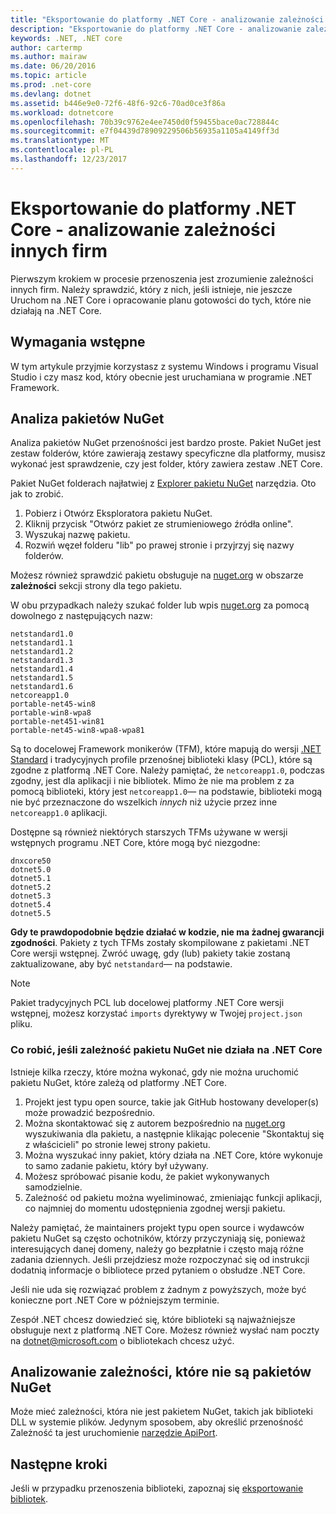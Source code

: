 ```yaml
---
title: "Eksportowanie do platformy .NET Core - analizowanie zależności innych firm"
description: "Eksportowanie do platformy .NET Core - analizowanie zależności innych firm"
keywords: .NET, .NET core
author: cartermp
ms.author: mairaw
ms.date: 06/20/2016
ms.topic: article
ms.prod: .net-core
ms.devlang: dotnet
ms.assetid: b446e9e0-72f6-48f6-92c6-70ad0ce3f86a
ms.workload: dotnetcore
ms.openlocfilehash: 70b39c9762e4ee7450d0f59455bace0ac728844c
ms.sourcegitcommit: e7f04439d78909229506b56935a1105a4149ff3d
ms.translationtype: MT
ms.contentlocale: pl-PL
ms.lasthandoff: 12/23/2017
---
```

# <a name="porting-to-net-core---analyzing-your-third-party-party-dependencies"></a>Eksportowanie do platformy .NET Core - analizowanie zależności innych firm

Pierwszym krokiem w procesie przenoszenia jest zrozumienie zależności innych firm.  Należy sprawdzić, który z nich, jeśli istnieje, nie jeszcze Uruchom na .NET Core i opracowanie planu gotowości do tych, które nie działają na .NET Core.

## <a name="prerequisites"></a>Wymagania wstępne

W tym artykule przyjmie korzystasz z systemu Windows i programu Visual Studio i czy masz kod, który obecnie jest uruchamiana w programie .NET Framework.

## <a name="analyzing-nuget-packages"></a>Analiza pakietów NuGet

Analiza pakietów NuGet przenośności jest bardzo proste.  Pakiet NuGet jest zestaw folderów, które zawierają zestawy specyficzne dla platformy, musisz wykonać jest sprawdzenie, czy jest folder, który zawiera zestaw .NET Core.

Pakiet NuGet folderach najłatwiej z [Explorer pakietu NuGet](https://github.com/NuGetPackageExplorer/NuGetPackageExplorer) narzędzia.  Oto jak to zrobić.

1. Pobierz i Otwórz Eksploratora pakietu NuGet.
2. Kliknij przycisk "Otwórz pakiet ze strumieniowego źródła online".
3. Wyszukaj nazwę pakietu.
4. Rozwiń węzeł folderu "lib" po prawej stronie i przyjrzyj się nazwy folderów.

Możesz również sprawdzić pakietu obsługuje na [nuget.org](https://www.nuget.org/) w obszarze **zależności** sekcji strony dla tego pakietu.

W obu przypadkach należy szukać folder lub wpis [nuget.org](https://www.nuget.org/) za pomocą dowolnego z następujących nazw:

```
netstandard1.0
netstandard1.1
netstandard1.2
netstandard1.3
netstandard1.4
netstandard1.5
netstandard1.6
netcoreapp1.0
portable-net45-win8
portable-win8-wpa8
portable-net451-win81
portable-net45-win8-wpa8-wpa81
```

Są to docelowej Framework monikerów (TFM), które mapują do wersji [.NET Standard](../../standard/net-standard.md) i tradycyjnych profile przenośnej biblioteki klasy (PCL), które są zgodne z platformą .NET Core.  Należy pamiętać, że `netcoreapp1.0`, podczas zgodny, jest dla aplikacji i nie bibliotek.  Mimo że nie ma problem z za pomocą biblioteki, który jest `netcoreapp1.0`— na podstawie, biblioteki mogą nie być przeznaczone do wszelkich *innych* niż użycie przez inne `netcoreapp1.0` aplikacji.

Dostępne są również niektórych starszych TFMs używane w wersji wstępnych programu .NET Core, które mogą być niezgodne:

```
dnxcore50
dotnet5.0
dotnet5.1
dotnet5.2
dotnet5.3
dotnet5.4
dotnet5.5
```

**Gdy te prawdopodobnie będzie działać w kodzie, nie ma żadnej gwarancji zgodności**.  Pakiety z tych TFMs zostały skompilowane z pakietami .NET Core wersji wstępnej.  Zwróć uwagę, gdy (lub) pakiety takie zostaną zaktualizowane, aby być `netstandard`— na podstawie.

> [!NOTE]
> Pakiet tradycyjnych PCL lub docelowej platformy .NET Core wersji wstępnej, możesz korzystać `imports` dyrektywy w Twojej `project.json` pliku.

### <a name="what-to-do-when-your-nuget-package-dependency-doesnt-run-on-net-core"></a>Co robić, jeśli zależność pakietu NuGet nie działa na .NET Core

Istnieje kilka rzeczy, które można wykonać, gdy nie można uruchomić pakietu NuGet, które zależą od platformy .NET Core.

1. Projekt jest typu open source, takie jak GitHub hostowany developer(s) może prowadzić bezpośrednio.
2. Można skontaktować się z autorem bezpośrednio na [nuget.org](https://www.nuget.org/) wyszukiwania dla pakietu, a następnie klikając polecenie "Skontaktuj się z właścicieli" po stronie lewej strony pakietu.
3. Można wyszukać inny pakiet, który działa na .NET Core, które wykonuje to samo zadanie pakietu, który był używany.
4. Możesz spróbować pisanie kodu, że pakiet wykonywanych samodzielnie.
5. Zależność od pakietu można wyeliminować, zmieniając funkcji aplikacji, co najmniej do momentu udostępnienia zgodnej wersji pakietu.

Należy pamiętać, że maintainers projekt typu open source i wydawców pakietu NuGet są często ochotników, którzy przyczyniają się, ponieważ interesujących danej domeny, należy go bezpłatnie i często mają różne zadania dziennych. Jeśli przejdziesz może rozpoczynać się od instrukcji dodatnią informacje o bibliotece przed pytaniem o obsłudze .NET Core.

Jeśli nie uda się rozwiązać problem z żadnym z powyższych, może być konieczne port .NET Core w późniejszym terminie.

Zespół .NET chcesz dowiedzieć się, które biblioteki są najważniejsze obsługuje next z platformą .NET Core. Możesz również wysłać nam poczty na dotnet@microsoft.com o bibliotekach chcesz użyć.

## <a name="analyzing-dependencies-which-arent-nuget-packages"></a>Analizowanie zależności, które nie są pakietów NuGet

Może mieć zależności, która nie jest pakietem NuGet, takich jak biblioteki DLL w systemie plików.  Jedynym sposobem, aby określić przenośność Zależność ta jest uruchomienie [narzędzie ApiPort](https://github.com/Microsoft/dotnet-apiport/blob/master/docs/HowTo/).

## <a name="next-steps"></a>Następne kroki

Jeśli w przypadku przenoszenia biblioteki, zapoznaj się [eksportowanie bibliotek](libraries.md).
